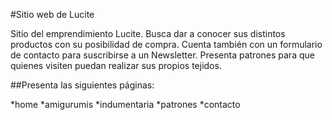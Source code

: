 #Sitio web de Lucite

Sitio del emprendimiento Lucite. Busca dar a conocer sus distintos productos con su posibilidad de compra.
Cuenta también con un formulario de contacto para suscribirse a un Newsletter.
Presenta patrones para que quienes visiten puedan realizar sus propios tejidos.

##Presenta las siguientes páginas:

*home
*amigurumis
*indumentaria
*patrones
*contacto

